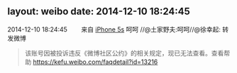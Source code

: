 layout: weibo
date: 2014-12-10 18:24:45
---
<meta name="referrer" content="no-referrer" />

2014-12-10 18:24:45  &nbsp;&nbsp;&nbsp;&nbsp;&nbsp;&nbsp; 来自 <a href="sinaweibo://customweibosource" rel="nofollow">iPhone 5s</a>
呵呵 //@土家野夫:呵呵//@徐幸起: 转发微博
>  该账号因被投诉违反《微博社区公约》的相关规定，现已无法查看。查看帮助 https://kefu.weibo.com/faqdetail?id=13216

